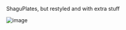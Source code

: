 ShaguPlates, but restyled and with extra stuff

![image](https://github.com/user-attachments/assets/3a2c0344-fca0-439f-a2a3-075bcc12926a)
